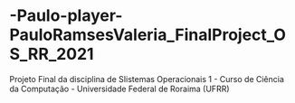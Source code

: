 # -Paulo-player-PauloRamsesValeria_FinalProject_OS_RR_2021
Projeto Final da disciplina de SIistemas Operacionais 1 - Curso de Ciência da Computação - Universidade Federal de Roraima (UFRR)

